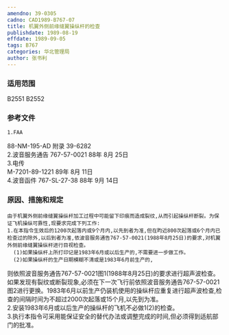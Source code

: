```yaml
---
amendno: 39-0305  
cadno: CAD1989-B767-07  
title: 机翼外侧前缘缝翼操纵杆的检查  
publishdate: 1989-08-19  
effdate: 1989-09-05  
tags: B767  
categories: 华北管理局  
author: 张书利  
---
```

  
### 适用范围  
B2551 B2552  
  
<!--more-->  
### 参考文件  
    1.FAA  
88-NM-195-AD 附录 39-6282  
    2.波音服务通告 767-57-0021 88年 8月 25日  
    3.电传  
M-7201-89-1221 89年 8月 11日  
    4.波音函件 767-SL-27-38 88年 9月 14日  
  
### 原因、措施和规定  
    由于机翼外侧前缘缝翼操纵杆加工过程中可能留下印痕而造成裂纹,从而引起操纵杆断裂。为保证飞机操纵可靠性,现要求完成下列工作:  
    1.在本指令生效后的1200次起落内或9个月内,以先到者为准,但在昀近800次起落或6个月内已检查过的除外,以后到者为准,依波音服务通告767-57-0021(1988年8月25日)的要求,对机翼外侧前缘缝翼操纵杆进行目视检查。  
      (1)如果操纵杆上所打印记是1983年6月或以后生产的,不需要进一步做工作。  
      (2)如果操纵杆的生产日期模糊不清或是1983年6月前生产的,  
  
则依照波音服务通告767-57-0021图1(1988年8月25日)的要求进行超声波检查。如果发现有裂纹或断裂现象,必须在下一次飞行前依照波音服务通告767-57-0021图2进行更换。1983年6月以前生产仍装机使用的操纵杆应重复进行超声波检查,检查的间隔时间为不超过2000次起落或15个月,以先到为准。  
    2.安装1983年6月或以后生产的操纵杆的飞机不必做1(2)的检查。  
    3.执行本指令可采用能保证安全的替代办法或调整完成的时间,但必须得到适航部门的批准。  
